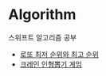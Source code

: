 # Algorithm

스위프트 알고리즘 공부

- [로또 최저 순위와 최고 순위](https://programmers.co.kr/learn/courses/30/lessons/77484)
- [크레인 인형뽑기 게임](https://programmers.co.kr/learn/courses/30/lessons/64061)
